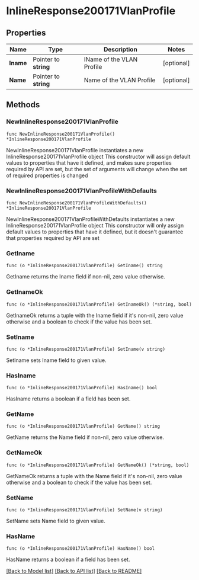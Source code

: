 # InlineResponse200171VlanProfile

## Properties

Name | Type | Description | Notes
------------ | ------------- | ------------- | -------------
**Iname** | Pointer to **string** | IName of the VLAN Profile | [optional] 
**Name** | Pointer to **string** | Name of the VLAN Profile | [optional] 

## Methods

### NewInlineResponse200171VlanProfile

`func NewInlineResponse200171VlanProfile() *InlineResponse200171VlanProfile`

NewInlineResponse200171VlanProfile instantiates a new InlineResponse200171VlanProfile object
This constructor will assign default values to properties that have it defined,
and makes sure properties required by API are set, but the set of arguments
will change when the set of required properties is changed

### NewInlineResponse200171VlanProfileWithDefaults

`func NewInlineResponse200171VlanProfileWithDefaults() *InlineResponse200171VlanProfile`

NewInlineResponse200171VlanProfileWithDefaults instantiates a new InlineResponse200171VlanProfile object
This constructor will only assign default values to properties that have it defined,
but it doesn't guarantee that properties required by API are set

### GetIname

`func (o *InlineResponse200171VlanProfile) GetIname() string`

GetIname returns the Iname field if non-nil, zero value otherwise.

### GetInameOk

`func (o *InlineResponse200171VlanProfile) GetInameOk() (*string, bool)`

GetInameOk returns a tuple with the Iname field if it's non-nil, zero value otherwise
and a boolean to check if the value has been set.

### SetIname

`func (o *InlineResponse200171VlanProfile) SetIname(v string)`

SetIname sets Iname field to given value.

### HasIname

`func (o *InlineResponse200171VlanProfile) HasIname() bool`

HasIname returns a boolean if a field has been set.

### GetName

`func (o *InlineResponse200171VlanProfile) GetName() string`

GetName returns the Name field if non-nil, zero value otherwise.

### GetNameOk

`func (o *InlineResponse200171VlanProfile) GetNameOk() (*string, bool)`

GetNameOk returns a tuple with the Name field if it's non-nil, zero value otherwise
and a boolean to check if the value has been set.

### SetName

`func (o *InlineResponse200171VlanProfile) SetName(v string)`

SetName sets Name field to given value.

### HasName

`func (o *InlineResponse200171VlanProfile) HasName() bool`

HasName returns a boolean if a field has been set.


[[Back to Model list]](../README.md#documentation-for-models) [[Back to API list]](../README.md#documentation-for-api-endpoints) [[Back to README]](../README.md)


